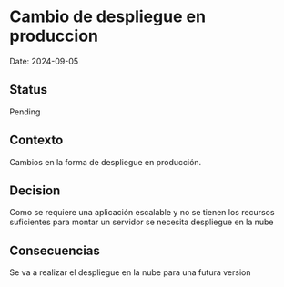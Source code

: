 # Cambio de despliegue en produccion

Date: 2024-09-05

## Status

Pending

## Contexto

Cambios en la forma de despliegue en producción.

## Decision

Como se requiere una aplicación escalable y no se tienen los recursos suficientes para montar un servidor se necesita despliegue en la nube

## Consecuencias

Se va a realizar el despliegue en la nube para una futura version